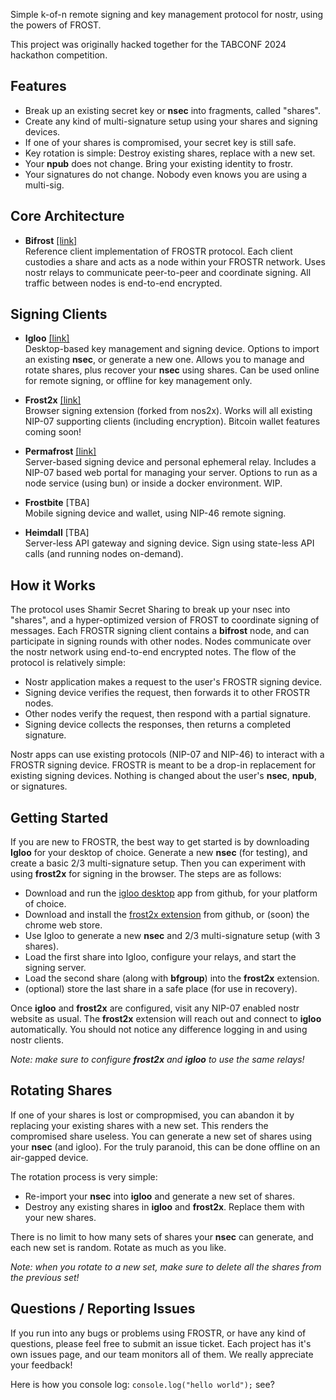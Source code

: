 Simple k-of-n remote signing and key management protocol for nostr, using the powers of FROST.

This project was originally hacked together for the TABCONF 2024 hackathon competition.

## Features

* Break up an existing secret key or **nsec** into fragments, called "shares".
* Create any kind of multi-signature setup using your shares and signing devices.
* If one of your shares is compromised, your secret key is still safe.
* Key rotation is simple: Destroy existing shares, replace with a new set.
* Your **npub** does not change. Bring your existing identity to frostr.
* Your signatures do not change. Nobody even knows you are using a multi-sig.

## Core Architecture

* **Bifrost** [[link]](https://github.com/FROSTR-ORG/bifrost)  
  Reference client implementation of FROSTR protocol. Each client custodies a share and acts as a node within your FROSTR network. Uses nostr relays to communicate peer-to-peer and coordinate signing. All traffic between nodes is end-to-end encrypted.

## Signing Clients

- **Igloo** [[link]](https://github.com/FROSTR-ORG/igloo)  
  Desktop-based key management and signing device. Options to import an existing **nsec**, or generate a new one. Allows you to manage and rotate shares, plus recover your **nsec** using shares. Can be used online for remote signing, or offline for key management only.  

- **Frost2x** [[link]](https://github.com/FROSTR-ORG/frost2x)  
  Browser signing extension (forked from nos2x). Works will all existing NIP-07 supporting clients (including encryption). Bitcoin wallet features coming soon!  

- **Permafrost** [[link]](https://github.com/FROSTR-ORG/permafrost)  
  Server-based signing device and personal ephemeral relay. Includes a NIP-07 based web portal for managing your server. Options to run as a node service (using bun) or inside a docker environment. WIP.  

- **Frostbite** [TBA]  
  Mobile signing device and wallet, using NIP-46 remote signing.  

- **Heimdall** [TBA]  
  Server-less API gateway and signing device. Sign using state-less API calls (and running nodes on-demand).  

## How it Works

The protocol uses Shamir Secret Sharing to break up your nsec into "shares", and a hyper-optimized version of FROST to coordinate signing of messages. Each FROSTR signing client contains a **bifrost** node, and can participate in signing rounds with other nodes. Nodes communicate over the nostr network using end-to-end encrypted notes. The flow of the protocol is relatively simple:

* Nostr application makes a request to the user's FROSTR signing device.
* Signing device verifies the request, then forwards it to other FROSTR nodes.
* Other nodes verify the request, then respond with a partial signature.
* Signing device collects the responses, then returns a completed signature.

Nostr apps can use existing protocols (NIP-07 and NIP-46) to interact with a FROSTR signing device. FROSTR is meant to be a drop-in replacement for existing signing devices. Nothing is changed about the user's **nsec**, **npub**, or signatures.

## Getting Started

If you are new to FROSTR, the best way to get started is by downloading **Igloo** for your desktop of choice. Generate a new **nsec** (for testing), and create a basic 2/3 multi-signature setup. Then you can experiment with using **frost2x** for signing in the browser. The steps are as follows:

* Download and run the [igloo desktop](https://github.com/FROSTR-ORG/igloo/releases) app from github, for your platform of choice.
* Download and install the [frost2x extension](https://github.com/FROSTR-ORG/frost2x/releases) from github, or (soon) the chrome web store. 
* Use Igloo to generate a new **nsec** and 2/3 multi-signature setup (with 3 shares).
* Load the first share into Igloo, configure your relays, and start the signing server.
* Load the second share (along with **bfgroup**) into the **frost2x** extension.
* (optional) store the last share in a safe place (for use in recovery).

Once **igloo** and **frost2x** are configured, visit any NIP-07 enabled nostr website as usual. The **frost2x** extension will reach out and connect to **igloo** automatically. You should not notice any difference logging in and using nostr clients.

*Note: make sure to configure **frost2x** and **igloo** to use the same relays!*

## Rotating Shares

If one of your shares is lost or compropmised, you can abandon it by replacing your existing shares with a new set. This renders the compromised share useless. You can generate a new set of shares using your **nsec** (and igloo). For the truly paranoid, this can be done offline on an air-gapped device.

The rotation process is very simple:

* Re-import your **nsec** into **igloo** and generate a new set of shares.
* Destroy any existing shares in **igloo** and **frost2x**. Replace them with your new shares.

 There is no limit to how many sets of shares your **nsec** can generate, and each new set is random. Rotate as much as you like.

*Note: when you rotate to a new set, make sure to delete all the shares from the previous set!*

## Questions / Reporting Issues

If you run into any bugs or problems using FROSTR, or have any kind of questions, please feel free to submit an issue ticket. Each project has it's own issues page, and our team monitors all of them. We really appreciate your feedback!

Here is how you console log: `console.log("hello world");` see?
